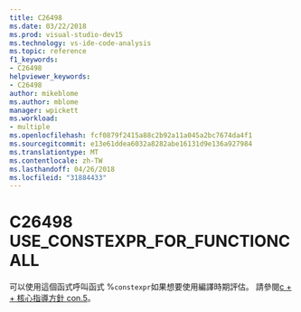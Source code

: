 ```yaml
---
title: C26498
ms.date: 03/22/2018
ms.prod: visual-studio-dev15
ms.technology: vs-ide-code-analysis
ms.topic: reference
f1_keywords:
- C26498
helpviewer_keywords:
- C26498
author: mikeblome
ms.author: mblome
manager: wpickett
ms.workload:
- multiple
ms.openlocfilehash: fcf0879f2415a88c2b92a11a045a2bc7674da4f1
ms.sourcegitcommit: e13e61ddea6032a8282abe16131d9e136a927984
ms.translationtype: MT
ms.contentlocale: zh-TW
ms.lasthandoff: 04/26/2018
ms.locfileid: "31884433"
---
```

# <a name="c26498-useconstexprforfunctioncall"></a>C26498 USE_CONSTEXPR_FOR_FUNCTIONCALL

可以使用這個函式呼叫函式 %`constexpr`如果想要使用編譯時期評估。 請參閱[c + + 核心指導方針 con.5](https://github.com/isocpp/CppCoreGuidelines/blob/master/CppCoreGuidelines.md#Rconst-constexpr)。
